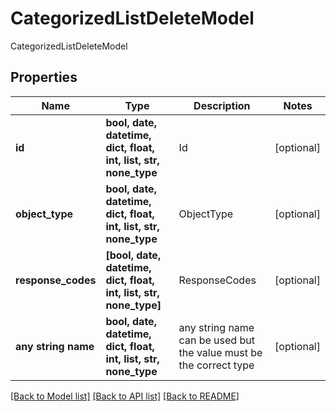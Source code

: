 # CategorizedListDeleteModel

CategorizedListDeleteModel

## Properties
Name | Type | Description | Notes
------------ | ------------- | ------------- | -------------
**id** | **bool, date, datetime, dict, float, int, list, str, none_type** | Id | [optional] 
**object_type** | **bool, date, datetime, dict, float, int, list, str, none_type** | ObjectType | [optional] 
**response_codes** | **[bool, date, datetime, dict, float, int, list, str, none_type]** | ResponseCodes | [optional] 
**any string name** | **bool, date, datetime, dict, float, int, list, str, none_type** | any string name can be used but the value must be the correct type | [optional]

[[Back to Model list]](../README.md#documentation-for-models) [[Back to API list]](../README.md#documentation-for-api-endpoints) [[Back to README]](../README.md)


